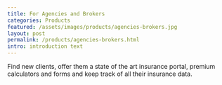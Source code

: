 ```yaml
---
title: For Agencies and Brokers
categories: Products
featured: /assets/images/products/agencies-brokers.jpg
layout: post
permalink: /products/agencies-brokers.html
intro: introduction text
---
```

<p>Find new clients, offer them a state of the art insurance portal, premium calculators and forms and keep track of all their insurance data.</p>